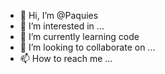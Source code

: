 - 👋 Hi, I’m @Paquies
- 👀 I’m interested in ...
- 🌱 I’m currently learning code
- 💞️ I’m looking to collaborate on ...
- 📫 How to reach me ...

<!---
Paquies/Paquies is a ✨ special ✨ repository because its `README.md` (this file) appears on your GitHub profile.
You can click the Preview link to take a look at your changes.
--->
